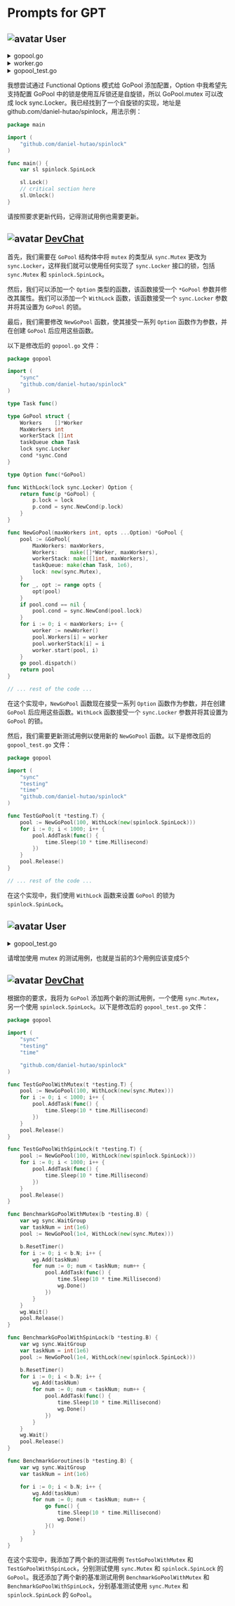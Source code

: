 # Prompts for GPT

## ![avatar](../../assets/icons/avatar_spaceman.png) **User**

<details>
<summary>gopool.go</summary>
package gopool

import (
    "sync"
)

type Task func()

type GoPool struct {
    Workers    []*Worker
    MaxWorkers int
    workerStack []int
    taskQueue chan Task
    mutex sync.Mutex
    cond *sync.Cond
}

func NewGoPool(maxWorkers int) *GoPool {
    pool := &GoPool{
        MaxWorkers: maxWorkers,
        Workers:    make([]*Worker, maxWorkers),
        workerStack: make([]int, maxWorkers),
        taskQueue: make(chan Task, 1e6),
    }
    pool.cond = sync.NewCond(&pool.mutex)
    for i := 0; i < maxWorkers; i++ {
        worker := newWorker()
        pool.Workers[i] = worker
        pool.workerStack[i] = i
        worker.start(pool, i)
    }
    go pool.dispatch()
    return pool
}

func (p *GoPool) AddTask(task Task) {
    p.taskQueue <- task
}

func (p *GoPool) Release() {
    close(p.taskQueue)
    p.cond.L.Lock()
    for len(p.workerStack) != p.MaxWorkers {
        p.cond.Wait()
    }
    p.cond.L.Unlock()
    for _, worker := range p.Workers {
        close(worker.TaskQueue)
    }
    p.Workers = nil
    p.workerStack = nil
}

func (p *GoPool) popWorker() int {
    p.mutex.Lock()
    workerIndex := p.workerStack[len(p.workerStack)-1]
    p.workerStack = p.workerStack[:len(p.workerStack)-1]
    p.mutex.Unlock()
    return workerIndex
}

func (p *GoPool) pushWorker(workerIndex int) {
    p.mutex.Lock()
    p.workerStack = append(p.workerStack, workerIndex)
    p.mutex.Unlock()
    p.cond.Signal()
}

func (p *GoPool) dispatch() {
    for task := range p.taskQueue {
        p.cond.L.Lock()
        for len(p.workerStack) == 0 {
            p.cond.Wait()
        }
        p.cond.L.Unlock()
        workerIndex := p.popWorker()
        p.Workers[workerIndex].TaskQueue <- task
    }
}
</details>

<details>
<summary>worker.go</summary>
package gopool

type Worker struct {
    TaskQueue chan Task
}

func newWorker() *Worker {
    return &Worker{
        TaskQueue: make(chan Task, 1),
    }
}

func (w *Worker) start(pool *GoPool, workerIndex int) {
    go func() {
        for task := range w.TaskQueue {
            if task != nil {
                task()
            }
            pool.pushWorker(workerIndex)
        }
    }()
}
</details>

<details>
<summary>gopool_test.go</summary>
package gopool

import (
	"sync"
	"testing"
	"time"
)

func TestGoPool(t *testing.T) {
	pool := NewGoPool(100)
	for i := 0; i < 1000; i++ {
		pool.AddTask(func() {
			time.Sleep(10 * time.Millisecond)
		})
	}
	pool.Release()
}

func BenchmarkGoPool(b *testing.B) {
	var wg sync.WaitGroup
	var taskNum = int(1e6)
	pool := NewGoPool(1e4)

	b.ResetTimer()
	for i := 0; i < b.N; i++ {
		wg.Add(taskNum)
		for num := 0; num < taskNum; num++ {
			pool.AddTask(func() {
				time.Sleep(10 * time.Millisecond)
				wg.Done()
			})
		}
	}
	wg.Wait()
	// pool.Release()
}

func BenchmarkGoroutines(b *testing.B) {
	var wg sync.WaitGroup
	var taskNum = int(1e6)

	for i := 0; i < b.N; i++ {
		wg.Add(taskNum)
		for num := 0; num < taskNum; num++ {
			go func() {
				time.Sleep(10 * time.Millisecond)
				wg.Done()
			}()
		}
	}
}
</details>

我想尝试通过 Functional Options 模式给 GoPool 添加配置，Option 中我希望先支持配置 GoPool 中的锁是使用互斥锁还是自旋锁，所以 GoPool.mutex 可以改成 lock sync.Locker。我已经找到了一个自旋锁的实现，地址是 github.com/daniel-hutao/spinlock，用法示例：
```go
package main

import (
	"github.com/daniel-hutao/spinlock"
)

func main() {
	var sl spinlock.SpinLock

	sl.Lock()
	// critical section here
	sl.Unlock()
}
```
请按照要求更新代码，记得测试用例也需要更新。

## ![avatar](../../assets/icons/avatar_devchat.svg) **[DevChat](https://marketplace.visualstudio.com/items?itemName=merico.devchat)**

首先，我们需要在 `GoPool` 结构体中将 `mutex` 的类型从 `sync.Mutex` 更改为 `sync.Locker`，这样我们就可以使用任何实现了 `sync.Locker` 接口的锁，包括 `sync.Mutex` 和 `spinlock.SpinLock`。

然后，我们可以添加一个 `Option` 类型的函数，该函数接受一个 `*GoPool` 参数并修改其属性。我们可以添加一个 `WithLock` 函数，该函数接受一个 `sync.Locker` 参数并将其设置为 `GoPool` 的锁。

最后，我们需要修改 `NewGoPool` 函数，使其接受一系列 `Option` 函数作为参数，并在创建 `GoPool` 后应用这些函数。

以下是修改后的 `gopool.go` 文件：

```go
package gopool

import (
    "sync"
    "github.com/daniel-hutao/spinlock"
)

type Task func()

type GoPool struct {
    Workers    []*Worker
    MaxWorkers int
    workerStack []int
    taskQueue chan Task
    lock sync.Locker
    cond *sync.Cond
}

type Option func(*GoPool)

func WithLock(lock sync.Locker) Option {
    return func(p *GoPool) {
        p.lock = lock
        p.cond = sync.NewCond(p.lock)
    }
}

func NewGoPool(maxWorkers int, opts ...Option) *GoPool {
    pool := &GoPool{
        MaxWorkers: maxWorkers,
        Workers:    make([]*Worker, maxWorkers),
        workerStack: make([]int, maxWorkers),
        taskQueue: make(chan Task, 1e6),
        lock: new(sync.Mutex),
    }
    for _, opt := range opts {
        opt(pool)
    }
    if pool.cond == nil {
        pool.cond = sync.NewCond(pool.lock)
    }
    for i := 0; i < maxWorkers; i++ {
        worker := newWorker()
        pool.Workers[i] = worker
        pool.workerStack[i] = i
        worker.start(pool, i)
    }
    go pool.dispatch()
    return pool
}

// ... rest of the code ...
```

在这个实现中，`NewGoPool` 函数现在接受一系列 `Option` 函数作为参数，并在创建 `GoPool` 后应用这些函数。`WithLock` 函数接受一个 `sync.Locker` 参数并将其设置为 `GoPool` 的锁。

然后，我们需要更新测试用例以使用新的 `NewGoPool` 函数。以下是修改后的 `gopool_test.go` 文件：

```go
package gopool

import (
    "sync"
    "testing"
    "time"
    "github.com/daniel-hutao/spinlock"
)

func TestGoPool(t *testing.T) {
    pool := NewGoPool(100, WithLock(new(spinlock.SpinLock)))
    for i := 0; i < 1000; i++ {
        pool.AddTask(func() {
            time.Sleep(10 * time.Millisecond)
        })
    }
    pool.Release()
}

// ... rest of the code ...
```

在这个实现中，我们使用 `WithLock` 函数来设置 `GoPool` 的锁为 `spinlock.SpinLock`。

## ![avatar](../../assets/icons/avatar_spaceman.png) **User**

<details>
<summary>gopool_test.go</summary>
package gopool

import (
    "sync"
    "testing"
    "time"

    "github.com/daniel-hutao/spinlock"
)

func TestGoPool(t *testing.T) {
    pool := NewGoPool(100, WithLock(new(spinlock.SpinLock)))
    for i := 0; i < 1000; i++ {
        pool.AddTask(func() {
            time.Sleep(10 * time.Millisecond)
        })
    }
    pool.Release()
}

func BenchmarkGoPool(b *testing.B) {
	var wg sync.WaitGroup
	var taskNum = int(1e6)
	pool := NewGoPool(1e4)

	b.ResetTimer()
	for i := 0; i < b.N; i++ {
		wg.Add(taskNum)
		for num := 0; num < taskNum; num++ {
			pool.AddTask(func() {
				time.Sleep(10 * time.Millisecond)
				wg.Done()
			})
		}
	}
	wg.Wait()
	pool.Release()
}

func BenchmarkGoroutines(b *testing.B) {
	var wg sync.WaitGroup
	var taskNum = int(1e6)

	for i := 0; i < b.N; i++ {
		wg.Add(taskNum)
		for num := 0; num < taskNum; num++ {
			go func() {
				time.Sleep(10 * time.Millisecond)
				wg.Done()
			}()
		}
	}
}
</details>

请增加使用 mutex 的测试用例，也就是当前的3个用例应该变成5个

## ![avatar](../../assets/icons/avatar_devchat.svg) **[DevChat](https://marketplace.visualstudio.com/items?itemName=merico.devchat)**

根据你的要求，我将为 `GoPool` 添加两个新的测试用例，一个使用 `sync.Mutex`，另一个使用 `spinlock.SpinLock`。以下是修改后的 `gopool_test.go` 文件：

```go
package gopool

import (
    "sync"
    "testing"
    "time"

    "github.com/daniel-hutao/spinlock"
)

func TestGoPoolWithMutex(t *testing.T) {
    pool := NewGoPool(100, WithLock(new(sync.Mutex)))
    for i := 0; i < 1000; i++ {
        pool.AddTask(func() {
            time.Sleep(10 * time.Millisecond)
        })
    }
    pool.Release()
}

func TestGoPoolWithSpinLock(t *testing.T) {
    pool := NewGoPool(100, WithLock(new(spinlock.SpinLock)))
    for i := 0; i < 1000; i++ {
        pool.AddTask(func() {
            time.Sleep(10 * time.Millisecond)
        })
    }
    pool.Release()
}

func BenchmarkGoPoolWithMutex(b *testing.B) {
    var wg sync.WaitGroup
    var taskNum = int(1e6)
    pool := NewGoPool(1e4, WithLock(new(sync.Mutex)))

    b.ResetTimer()
    for i := 0; i < b.N; i++ {
        wg.Add(taskNum)
        for num := 0; num < taskNum; num++ {
            pool.AddTask(func() {
                time.Sleep(10 * time.Millisecond)
                wg.Done()
            })
        }
    }
    wg.Wait()
    pool.Release()
}

func BenchmarkGoPoolWithSpinLock(b *testing.B) {
    var wg sync.WaitGroup
    var taskNum = int(1e6)
    pool := NewGoPool(1e4, WithLock(new(spinlock.SpinLock)))

    b.ResetTimer()
    for i := 0; i < b.N; i++ {
        wg.Add(taskNum)
        for num := 0; num < taskNum; num++ {
            pool.AddTask(func() {
                time.Sleep(10 * time.Millisecond)
                wg.Done()
            })
        }
    }
    wg.Wait()
    pool.Release()
}

func BenchmarkGoroutines(b *testing.B) {
    var wg sync.WaitGroup
    var taskNum = int(1e6)

    for i := 0; i < b.N; i++ {
        wg.Add(taskNum)
        for num := 0; num < taskNum; num++ {
            go func() {
                time.Sleep(10 * time.Millisecond)
                wg.Done()
            }()
        }
    }
}
```

在这个实现中，我添加了两个新的测试用例 `TestGoPoolWithMutex` 和 `TestGoPoolWithSpinLock`，分别测试使用 `sync.Mutex` 和 `spinlock.SpinLock` 的 `GoPool`。我还添加了两个新的基准测试用例 `BenchmarkGoPoolWithMutex` 和 `BenchmarkGoPoolWithSpinLock`，分别基准测试使用 `sync.Mutex` 和 `spinlock.SpinLock` 的 `GoPool`。

